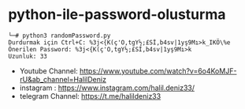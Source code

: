 # python-ile-password-olusturma
```
└─# python3 randomPassword.py 
Durdurmak için Ctrl+C: %3j<{K(ç'O,tgY½;£Sİ,b4sv|1yş9Mı>k_IKÖ\%e
Önerilen Password: %3j<{K(ç'O,tgY½;£Sİ,b4sv|1yş9Mı>k
Uzunluk: 33
```

- Youtube Channel:  https://www.youtube.com/watch?v=6o4KoMJF-rU&ab_channel=HalilDeniz
- instagram      :  https://www.instagram.com/halil.deniz33/
- telegram Channel: https://t.me/halildeniz33

